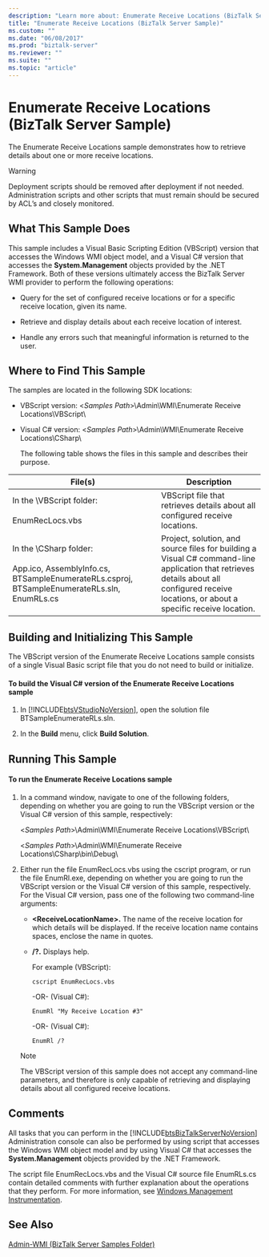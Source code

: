 ```yaml
---
description: "Learn more about: Enumerate Receive Locations (BizTalk Server Sample)"
title: "Enumerate Receive Locations (BizTalk Server Sample)"
ms.custom: ""
ms.date: "06/08/2017"
ms.prod: "biztalk-server"
ms.reviewer: ""
ms.suite: ""
ms.topic: "article"
---
```

# Enumerate Receive Locations (BizTalk Server Sample)
The Enumerate Receive Locations sample demonstrates how to retrieve details about one or more receive locations.

> [!WARNING]
>  Deployment scripts should be removed after deployment if not needed. Administration scripts and other scripts that must remain should be secured by ACL’s and closely monitored.

## What This Sample Does
 This sample includes a Visual Basic Scripting Edition (VBScript) version that accesses the Windows WMI object model, and a Visual C# version that accesses the **System.Management** objects provided by the .NET Framework. Both of these versions ultimately access the BizTalk Server WMI provider to perform the following operations:

-   Query for the set of configured receive locations or for a specific receive location, given its name.

-   Retrieve and display details about each receive location of interest.

-   Handle any errors such that meaningful information is returned to the user.

## Where to Find This Sample
 The samples are located in the following SDK locations:

- VBScript version: \<*Samples Path*\>\Admin\WMI\Enumerate Receive Locations\VBScript\

- Visual C# version: \<*Samples Path*\>\Admin\WMI\Enumerate Receive Locations\CSharp\

  The following table shows the files in this sample and describes their purpose.

|File(s)|Description|
|---------------|-----------------|
|In the \VBScript folder:<br /><br /> EnumRecLocs.vbs|VBScript file that retrieves details about all configured receive locations.|
|In the \CSharp folder:<br /><br /> App.ico, AssemblyInfo.cs, BTSampleEnumerateRLs.csproj, BTSampleEnumerateRLs.sln, EnumRLs.cs|Project, solution, and source files for building a Visual C# command-line application that retrieves details about all configured receive locations, or about a specific receive location.|

## Building and Initializing This Sample
 The VBScript version of the Enumerate Receive Locations sample consists of a single Visual Basic script file that you do not need to build or initialize.

#### To build the Visual C# version of the Enumerate Receive Locations sample

1. In [!INCLUDE[btsVStudioNoVersion](../includes/btsvstudionoversion-md.md)], open the solution file BTSampleEnumerateRLs.sln.

2. In the **Build** menu, click **Build Solution**.

## Running This Sample

#### To run the Enumerate Receive Locations sample

1.  In a command window, navigate to one of the following folders, depending on whether you are going to run the VBScript version or the Visual C# version of this sample, respectively:

     \<*Samples Path*\>\Admin\WMI\Enumerate Receive Locations\VBScript\

     \<*Samples Path*\>\Admin\WMI\Enumerate Receive Locations\CSharp\bin\Debug\

2.  Either run the file EnumRecLocs.vbs using the cscript program, or run the file EnumRl.exe, depending on whether you are going to run the VBScript version or the Visual C# version of this sample, respectively. For the Visual C# version, pass one of the following two command-line arguments:

    -   **\<ReceiveLocationName\>.** The name of the receive location for which details will be displayed. If the receive location name contains spaces, enclose the name in quotes.

    -   **/?.** Displays help.

         For example (VBScript):

        ```
        cscript EnumRecLocs.vbs
        ```

         -OR- (Visual C#):

        ```
        EnumRl "My Receive Location #3"
        ```

         -OR- (Visual C#):

        ```
        EnumRl /?
        ```

    > [!NOTE]
    >  The VBScript version of this sample does not accept any command-line parameters, and therefore is only capable of retrieving and displaying details about all configured receive locations.

## Comments
 All tasks that you can perform in the [!INCLUDE[btsBizTalkServerNoVersion](../includes/btsbiztalkservernoversion-md.md)] Administration console can also be performed by using script that accesses the Windows WMI object model and by using Visual C# that accesses the **System.Management** objects provided by the .NET Framework.

 The script file EnumRecLocs.vbs and the Visual C# source file EnumRLs.cs contain detailed comments with further explanation about the operations that they perform. For more information, see [Windows Management Instrumentation](/windows/win32/wmisdk/wmi-start-page).

## See Also
 [Admin-WMI (BizTalk Server Samples Folder)](../core/admin-wmi-biztalk-server-samples-folder.md)
